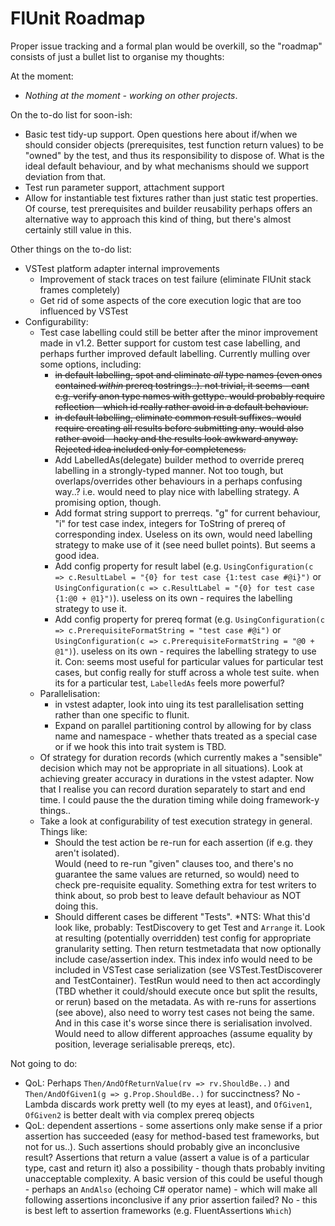 ﻿# FlUnit Roadmap

Proper issue tracking and a formal plan would be overkill, so the "roadmap" consists of just a bullet list to organise my thoughts:

At the moment:

- *Nothing at the moment - working on other projects*.

On the to-do list for soon-ish:

- Basic test tidy-up support. Open questions here about if/when we should consider objects (prerequisites,
  test function return values) to be "owned" by the test, and thus its responsibility to dispose of. What
  is the ideal default behaviour, and by what mechanisms should we support deviation from that.
- Test run parameter support, attachment support
- Allow for instantiable test fixtures rather than just static test properties.
  Of course, test prerequisites and builder reusability perhaps offers an alternative way to approach this kind of thing, but there's
  almost certainly still value in this.

Other things on the to-do list:

- VSTest platform adapter internal improvements
  - Improvement of stack traces on test failure (eliminate FlUnit stack frames completely)
  - Get rid of some aspects of the core execution logic that are too influenced by VSTest
- Configurability:
  - Test case labelling could still be better after the minor improvement made in v1.2. Better support for custom test case labelling, and perhaps further improved default labelling. Currently mulling over some options, including:
	- ~~in default labelling, spot and eliminate *all* type names (even ones contained *within* prereq tostrings..).
	  not trivial, it seems - cant e.g. verify anon type names with gettype.
	  would probably require reflection - which id really rather avoid in a default behaviour.~~
	- ~~in default labelling, eliminate common result suffixes.
	  would require creating all results before submitting any.
	  would also rather avoid - hacky and the results look awkward anyway.
	  Rejected idea included only for completeness.~~
	- Add LabelledAs(delegate) builder method to override prereq labelling in a strongly-typed manner.
	  Not too tough, but overlaps/overrides other behaviours in a perhaps confusing way..?
	  i.e. would need to play nice with labelling strategy.
	  A promising option, though.
    - Add format string support to prerreqs.
	  "g" for current behaviour, "i" for test case index, integers for ToString of prereq of corresponding index.
	  Useless on its own, would need labelling strategy to make use of it (see need bullet points).
	  But seems a good idea.
    - Add config property for result label (e.g. `UsingConfiguration(c => c.ResultLabel = "{0} for test case {1:test case #@i}")` or `UsingConfiguration(c => c.ResultLabel = "{0} for test case {1:@0 + @1}")`).
	  useless on its own - requires the labelling strategy to use it.
    - Add config property for prereq format (e.g. `UsingConfiguration(c => c.PrerequisiteFormatString = "test case #@i")` or `UsingConfiguration(c => c.PrerequisiteFormatString = "@0 + @1")`).
      useless on its own - requires the labelling strategy to use it.
      Con: seems most useful for particular values for particular test cases, but config really for stuff across a whole test suite.
      when its for a particular test, `LabelledAs` feels more powerful?
  - Parallelisation:
    - in vstest adapter, look into uing its test parallelisation setting rather than one specific to flunit.
    - Expand on parallel partitioning control by allowing for by class name and namespace - whether thats treated as a special case or if we hook this into trait system is TBD.
  - Of strategy for duration records (which currently makes a "sensible" decision which may not be appropriate in all situations).
    Look at achieving greater accuracy in durations in the vstest adapter.
	Now that I realise you can record duration separately to start and end time.
	I could pause the the duration timing while doing framework-y things..
  - Take a look at configurability of test execution strategy in general. Things like:
    - Should the test action be re-run for each assertion (if e.g. they aren't isolated).  
	  Would (need to re-run "given" clauses too, and there's no guarantee the same values are returned, so would) need to check pre-requisite equality.
	  Something extra for test writers to think about, so prob best to leave default behaviour as NOT doing this.
    - Should different cases be different "Tests".
      *NTS: What this'd look like, probably: TestDiscovery to get Test and `Arrange` it.
      Look at resulting (potentially overridden) test config for appropriate granularity setting.
      Then return testmetadata that now optionally include case/assertion index.
      This index info would need to be included in VSTest case serialization (see VSTest.TestDiscoverer and TestContainer).
      TestRun would need to then act accordingly (TBD whether it could/should execute once but split the results, or rerun) based on the metadata.
      As with re-runs for assertions (see above), also need to worry test cases not being the same. And in this case it's worse since there is serialisation involved.
      Would need to allow different approaches (assume equality by position, leverage serialisable prereqs, etc).

Not going to do:
- QoL: Perhaps `Then/AndOfReturnValue(rv => rv.ShouldBe..)` and `Then/AndOfGiven1(g => g.Prop.ShouldBe..)` for succinctness? No - Lambda discards work pretty well (to my eyes at least), and `OfGiven1`, `OfGiven2` is better dealt with via complex prereq objects
- QoL: dependent assertions - some assertions only make sense if a prior assertion has succeeded (easy for method-based test frameworks, but not for us..). Such assertions should probably give an inconclusive result? Assertions that return a value (assert a value is of a particular type, cast and return it) also a possibility - though thats probably inviting unacceptable complexity. A basic version of this could be useful though - perhaps an `AndAlso` (echoing C# operator name) - which will make all following assertions inconclusive if any prior assertion failed? No - this is best left to assertion frameworks (e.g. FluentAssertions `Which`)
